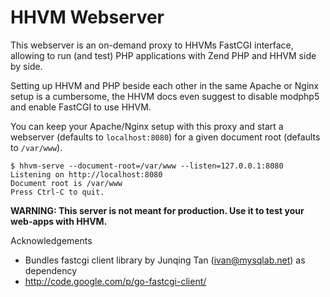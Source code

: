 # HHVM Webserver

This webserver is an on-demand proxy to HHVMs FastCGI interface, allowing
to run (and test) PHP applications with Zend PHP and HHVM side by side.

Setting up HHVM and PHP beside each other in the same Apache or Nginx setup
is a cumbersome, the HHVM docs even suggest to disable modphp5 and enable FastCGI
to use HHVM.

You can keep your Apache/Nginx setup with this proxy and start a webserver (defaults to `localhost:8080`)
for a given document root (defaults to `/var/www`).

    $ hhvm-serve --document-root=/var/www --listen=127.0.0.1:8080
    Listening on http://localhost:8080
    Document root is /var/www
    Press Ctrl-C to quit.

**WARNING: This server is not meant for production. Use it to test your web-apps with HHVM.**

Acknowledgements
- Bundles fastcgi client library by Junqing Tan (ivan@mysqlab.net) as dependency
- http://code.google.com/p/go-fastcgi-client/
